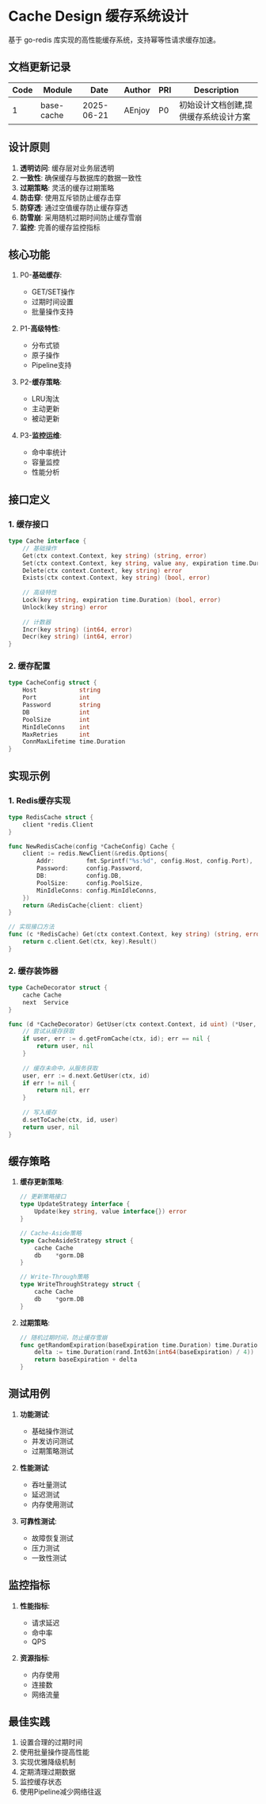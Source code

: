 # Cache Design 缓存系统设计

基于 go-redis 库实现的高性能缓存系统，支持幂等性请求缓存加速。

## 文档更新记录

| Code | Module      | Date       | Author | PRI | Description                        |
|------|-------------|------------|--------|-----|------------------------------------|
| 1    | base-cache  | 2025-06-21 | AEnjoy | P0  | 初始设计文档创建,提供缓存系统设计方案 |

## 设计原则

1. **透明访问**: 缓存层对业务层透明
2. **一致性**: 确保缓存与数据库的数据一致性
3. **过期策略**: 灵活的缓存过期策略
4. **防击穿**: 使用互斥锁防止缓存击穿
5. **防穿透**: 通过空值缓存防止缓存穿透
6. **防雪崩**: 采用随机过期时间防止缓存雪崩
7. **监控**: 完善的缓存监控指标

## 核心功能

1. P0-**基础缓存**:
   - GET/SET操作
   - 过期时间设置
   - 批量操作支持
   
2. P1-**高级特性**:
   - 分布式锁
   - 原子操作
   - Pipeline支持

3. P2-**缓存策略**:
   - LRU淘汰
   - 主动更新
   - 被动更新
   
4. P3-**监控运维**:
   - 命中率统计
   - 容量监控
   - 性能分析

## 接口定义

### 1. 缓存接口

```go
type Cache interface {
    // 基础操作
    Get(ctx context.Context, key string) (string, error)
    Set(ctx context.Context, key string, value any, expiration time.Duration) error
    Delete(ctx context.Context, key string) error
	Exists(ctx context.Context, key string) (bool, error)
    
    // 高级特性
    Lock(key string, expiration time.Duration) (bool, error)
    Unlock(key string) error
    
    // 计数器
    Incr(key string) (int64, error)
    Decr(key string) (int64, error)
}
```

### 2. 缓存配置

```go
type CacheConfig struct {
    Host            string
    Port            int
    Password        string
    DB              int
    PoolSize        int
    MinIdleConns    int
    MaxRetries      int
    ConnMaxLifetime time.Duration
}
```

## 实现示例

### 1. Redis缓存实现

```go
type RedisCache struct {
    client *redis.Client
}

func NewRedisCache(config *CacheConfig) Cache {
    client := redis.NewClient(&redis.Options{
        Addr:         fmt.Sprintf("%s:%d", config.Host, config.Port),
        Password:     config.Password,
        DB:           config.DB,
        PoolSize:     config.PoolSize,
        MinIdleConns: config.MinIdleConns,
    })
    return &RedisCache{client: client}
}

// 实现接口方法
func (c *RedisCache) Get(ctx context.Context, key string) (string, error) {
    return c.client.Get(ctx, key).Result()
}
```

### 2. 缓存装饰器

```go
type CacheDecorator struct {
    cache Cache
    next  Service
}

func (d *CacheDecorator) GetUser(ctx context.Context, id uint) (*User, error) {
    // 尝试从缓存获取
    if user, err := d.getFromCache(ctx, id); err == nil {
        return user, nil
    }
    
    // 缓存未命中，从服务获取
    user, err := d.next.GetUser(ctx, id)
    if err != nil {
        return nil, err
    }
    
    // 写入缓存
    d.setToCache(ctx, id, user)
    return user, nil
}
```

## 缓存策略

1. **缓存更新策略**:
   ```go
   // 更新策略接口
   type UpdateStrategy interface {
       Update(key string, value interface{}) error
   }
   
   // Cache-Aside策略
   type CacheAsideStrategy struct {
       cache Cache
       db    *gorm.DB
   }
   
   // Write-Through策略
   type WriteThroughStrategy struct {
       cache Cache
       db    *gorm.DB
   }
   ```

2. **过期策略**:
   ```go
   // 随机过期时间，防止缓存雪崩
   func getRandomExpiration(baseExpiration time.Duration) time.Duration {
       delta := time.Duration(rand.Int63n(int64(baseExpiration) / 4))
       return baseExpiration + delta
   }
   ```

## 测试用例

1. **功能测试**:
   - 基础操作测试
   - 并发访问测试
   - 过期策略测试

2. **性能测试**:
   - 吞吐量测试
   - 延迟测试
   - 内存使用测试

3. **可靠性测试**:
   - 故障恢复测试
   - 压力测试
   - 一致性测试

## 监控指标

1. **性能指标**:
   - 请求延迟
   - 命中率
   - QPS

2. **资源指标**:
   - 内存使用
   - 连接数
   - 网络流量

## 最佳实践

1. 设置合理的过期时间
2. 使用批量操作提高性能
3. 实现优雅降级机制
4. 定期清理过期数据
5. 监控缓存状态
6. 使用Pipeline减少网络往返
